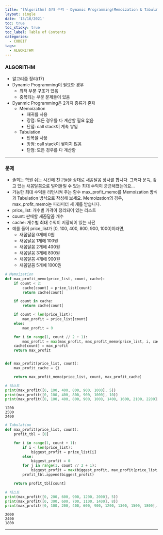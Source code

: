 ```yaml
---
title: "[Algorithm] 최대 수익 - Dynamic Programming(Memoization & Tabulation)"
layout: single
date: '13/10/2021'
toc: true
toc_sticky: true
toc_label: Table of Contents
categories:
  - CODEIT
tags:
  - ALGORITHM
---
```


### ALGORITHM
* 알고리즘 정리(17)
* Dynamic Programming이 필요한 경우
  * 최적 부분 구조가 있음
  * 중복되는 부분 문제들이 있음
* Dyanmic Programming은 2가지 종류가 존재
    * Memoization
        * 재귀를 사용
        * 장점: 모든 경우를 다 계산할 필요 없음
        * 단점: call stack이 계속 쌓임
    * Tabulation
        * 반복을 사용
        * 장점: call stack이 쌓이지 않음
        * 단점: 모든 경우를 다 계산함

---

### 문제
* 솔희는 학원 쉬는 시간에 친구들을 상대로 새꼼달꼼 장사를 합니다. 그러다 문뜩, 갖고 있는 새꼼달꼼으로 벌어들일 수 있는 최대 수익이 궁금해졌는데요...
* 가능한 최대 수익을 리턴시켜 주는 함수 max_profit_memo를 Memoization 방식과 Tabulation 방식으로 작성해 보세요. Memoization의 경우, max_profit_memo는 파라미터 세 개를 받습니다.
* price_list: 개수별 가격이 정리되어 있는 리스트
* count: 판매할 새꼼달꼼 개수
* cache: 개수별 최대 수익이 저장되어 있는 사전
* 예를 들어 price_list가 [0, 100, 400, 800, 900, 1000]이라면,
    * 새꼼달꼼 0개에 0원
    * 새꼼달꼼 1개에 100원
    * 새꼼달꼼 2개에 400원
    * 새꼼달꼼 3개에 800원
    * 새꼼달꼼 4개에 900원
    * 새꼼달꼼 5개에 1000원




```python
# Memoization
def max_profit_memo(price_list, count, cache):
    if count < 2:
        cache[count] = price_list[count]
        return cache[count]

    if count in cache:
        return cache[count]

    if count < len(price_list):
        max_profit = price_list[count]
    else:
        max_profit = 0

    for i in range(1, count // 2 + 1):
        max_profit = max(max_profit, max_profit_memo(price_list, i, cache) + max_profit_memo(price_list, count-i, cache))
    cache[count] = max_profit
    return max_profit


def max_profit(price_list, count):
    max_profit_cache = {}

    return max_profit_memo(price_list, count, max_profit_cache)

# 테스트
print(max_profit([0, 100, 400, 800, 900, 1000], 5))
print(max_profit([0, 100, 400, 800, 900, 1000], 10))
print(max_profit([0, 100, 400, 800, 900, 1000, 1400, 1600, 2100, 2200], 9))
```

    1200
    2500
    2400



```python
# Tabulation
def max_profit(price_list, count):
    profit_tbl = [0]

    for i in range(1, count + 1):
        if i < len(price_list):
            biggest_profit = price_list[i]
        else:
            biggest_profit = 0
        for j in range(1, count // 2 + 1):
            biggest_profit = max(biggest_profit, max_profit(price_list, j) + max_profit(price_list, count - j))
        profit_tbl.append(biggest_profit)

    return profit_tbl[count]

# 테스트
print(max_profit([0, 200, 600, 900, 1200, 2000], 5))
print(max_profit([0, 300, 600, 700, 1100, 1400], 8))
print(max_profit([0, 100, 200, 400, 600, 900, 1200, 1300, 1500, 1800], 9))
```

    2000
    2400
    1800

---